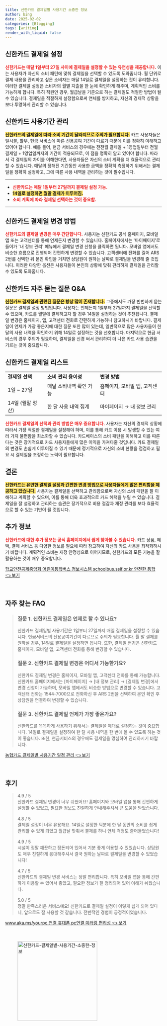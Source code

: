 ```yaml
---
title: 신한카드 결제일별 사용기간 소중한 정보
author: bing
date: 2025-02-02
categories: [Blogging]
tags: [writing]
render_with_liquid: false
---
```



<h2 id='신한카드_결제일_설정'>신한카드 결제일 설정</h2>

<p><b><span style="color: #ee2323;">신한카드는 매달 1일부터 27일 사이에 결제일을 설정할 수 있는 유연성을 제공합니다.</span></b> 이는 사용자가 자신의 소비 패턴에 맞춰 결제일을 선택할 수 있도록 도와줍니다. 월 단위로 결제 내용을 관리하고 싶은 소비자는 매달 14일로 결제일을 설정하는 것이 유리합니다. 이러한 결제일 설정은 소비자의 월별 지출을 한 눈에 확인하게 해주며, 계획적인 소비를 가능하게 합니다. 특히 직원인 경우, 월급날을 기준으로 하는 결제일도 적절한 방법이 될 수 있습니다. 결제일을 적절하게 설정함으로써 연체를 방지하고, 자신의 경제적 상황을 보다 투명하게 관리할 수 있습니다.</p>

<h2 id='신한카드_사용기간'>신한카드 사용기간 관리</h2>

<p><b><span style="background-color: #ffe066;">신한카드의 결제일에 따라 소비 기간이 달라지므로 주의가 필요합니다.</span></b> 카드 사용자들은 일시불, 할부, 현금 서비스에 따른 신용공여 기간이 다르기 때문에 이를 정확히 이해하고 있어야 합니다. 예를 들어, 현금 서비스의 경우에는 전전월 결제일 + 1영업일부터 전월 결제일 + 1영업일까지의 기간이 적용되므로, 이 점을 명확히 알고 있어야 합니다. 따라서 각 결제일의 차이를 이해한다면, 사용자들은 자신의 소비 계획을 더 효율적으로 관리할 수 있습니다. 매달의 정해진 기간동안 사용한 금액을 정확히 측정하기 위해서는 결제일을 정확히 설정하고, 그에 따른 사용 내역을 관리하는 것이 필수입니다.</p>

<hr />

<ul>
    <li><b><span style="color: #ee2323;">신한카드는 매달 1일부터 27일까지 결제일 설정 가능.</span></b></li>
    <li><b><span style="background-color: #ffe066;">14일로 설정하면 월말 결제가 이루어짐.</span></b></li>
    <li><b><span style="color: #ee2323;">소비 계획에 따라 결제일 선택하는 것이 중요함.</span></b></li>
</ul>

<hr />

<h2 id='결제일_변경방법'>신한카드 결제일 변경 방법</h2>

<p><b><span style="color: #ee2323;">신한카드의 결제일 변경은 매우 간단합니다.</span></b> 사용자는 신한카드 공식 홈페이지, 모바일 앱 또는 고객센터를 통해 언제든지 변경할 수 있습니다. 홈페이지에서는 '마이페이지'로 들어가 '내 정보 관리' 메뉴에서 결제일 변경 신청을 클릭하면 됩니다. 모바일 앱에서도 비슷한 흐름으로 진행되어 간편하게 변경할 수 있습니다. 고객센터에 전화를 걸어 ARS 2번를 선택한 뒤 본인 확인을 거치면 상담원이 원하는 날짜로 결제일을 변경해 줄 것입니다. 이러한 다양한 옵션은 사용자들이 본인의 상황에 맞춰 편리하게 결제일을 관리할 수 있도록 도와줍니다.</p>

<h2 id='자주_묻는_질문'>신한카드 자주 묻는 질문 Q&A</h2>

<p><b><span style="background-color: #ffe066;">신한카드 결제일과 관련된 질문은 항상 많이 존재합니다.</span></b> 그중에서도 가장 빈번하게 묻는 질문은 결제일 설정 방법입니다. 사용자는 언제든지 1일부터 27일까지 결제일을 선택할 수 있으며, 카드를 월말에 결제하고자 할 경우 14일을 설정하는 것이 추천됩니다. 결제일 변경은 홈페이지, 앱, 고객센터 전화로 간편하게 가능하니 참고하시기 바랍니다. 결제일이 언제가 가장 좋은지에 대한 질문 또한 많이 있는데, 일반적으로 많은 사용자들이 한 달의 사용 내역을 확인하기 위해 14일로 설정하는 것을 선호합니다. 마지막으로 현금 서비스의 경우 주의가 필요하며, 결제일을 신경 써서 관리하여 더 나은 카드 사용 습관을 기르는 것이 중요합니다.</p>

<h2 id='신한카드_결제일_리스트'>신한카드 결제일 리스트</h2>

<table>
    <tr>
        <td><b>결제일 선택</b></td>
        <td><b>소비 관리 용이성</b></td>
        <td><b>변경 방법</b></td>
    </tr>
    <tr>
        <td>1일 ~ 27일</td>
        <td>매달 소비내역 확인 가능</td>
        <td>홈페이지, 모바일 앱, 고객센터</td>
    </tr>
    <tr>
        <td>14일 (월말 정산)</td>
        <td>한 달 사용 내역 집계</td>
        <td>마이페이지 → 내 정보 관리</td>
    </tr>
</table>

<p><b><span style="color: #ee2323;">신한카드 결제일의 선택과 관리 방법은 매우 중요합니다.</span></b> 사용자는 자신의 경제적 상황에 따라서 가장 적절한 결제일을 설정해야 하며, 이를 통해 카드 이용 시 발생할 수 있는 여러 가지 불편함을 최소화할 수 있습니다. 카드베이스의 소비 패턴을 이해하고 이를 따른다는 것은 장기적으로 카드 사용자들에게 많은 이익을 가져다줄 것입니다. 카드 결제일의 변경도 손쉽게 이루어질 수 있기 때문에 정기적으로 자신의 소비 현황을 점검하고 필요 시 결제일을 조정하는 노력이 필요합니다.</p>

<h2 id='결론'>결론</h2>

<p><b><span style="background-color: #ffe066;">신한카드는 유연한 결제일 설정과 간편한 변경 방법으로 사용자들에게 많은 편리함을 제공하고 있습니다.</span></b> 사용자는 결제일을 선택하고 관리함으로써 자신의 소비 패턴을 잘 이해하고 계획할 수 있으며, 이를 통해 더욱 효과적으로 카드 혜택을 누릴 수 있습니다. 결제일을 잘 설정하고 관리하는 습관은 장기적으로 비용 절감과 재정 관리를 보다 효율적으로 할 수 있는 기반이 될 것입니다.</p>

<h2 id='추가정보'>추가 정보</h2>

<p><b><span style="color: #ee2323;">신한카드에 대한 추가 정보는 공식 홈페이지에서 쉽게 찾아볼 수 있습니다.</span></b> 카드 상품, 혜택, 결제 서비스 등 다양한 정보를 필요에 따라 참고하여 자신의 카드 사용을 최적화하시기 바랍니다. 계획적인 소비는 재정 안정성으로 이어지므로, 신한카드의 모든 기능을 잘 활용하는 것이 매우 중요합니다.</p>


<p><a class="click-button" title="학교안전공제중앙회 어린이통학버스 정보시스템 schoolbus.ssif.or.kr 안전한 통학" href="https://24nara.github.io/posts/%ED%95%99%EA%B5%90%EC%95%88%EC%A0%84%EA%B3%B5%EC%A0%9C%EC%A4%91%EC%95%99%ED%9A%8C-%EC%96%B4%EB%A6%B0%EC%9D%B4%ED%86%B5%ED%95%99%EB%B2%84%EC%8A%A4-%EC%A0%95%EB%B3%B4%EC%8B%9C%EC%8A%A4%ED%85%9C-schoolbus.ssif.or.kr-%EC%95%88%EC%A0%84%ED%95%9C-%ED%86%B5%ED%95%99/" rel="dofollow">학교안전공제중앙회 어린이통학버스 정보시스템 schoolbus.ssif.or.kr 안전한 통학 👈 보기</a></p><br>
<h2 id='자주_찾는_FAQ'>자주 찾는 FAQ</h2>
<div itemscope="" itemtype="https://schema.org/FAQPage"> 
<blockquote> 
<div itemscope="" itemprop="mainEntity" itemtype="https://schema.org/Question"> 
<h3 itemprop="name">질문 1. 신한카드 결제일은 언제로 할 수 있나요?</h3> 
<div itemscope="" itemprop="acceptedAnswer" itemtype="https://schema.org/Answer"> 
<span itemprop="text"> 
<p>신한카드 결제일별 사용기간은 1일부터 27일까지 매일 결제일을 설정할 수 있습니다. 현금서비스의 신용공여기간이 다르므로 주의가 필요합니다. 월 말 결제를 원하실 경우, 14일로 결제일을 설정하면 됩니다. 또한, 결제일 변경은 신한카드 홈페이지, 모바일 앱, 고객센터 전화를 통해 변경할 수 있습니다.</p> 
</span> 
</div> 
</div> 

<div itemscope="" itemprop="mainEntity" itemtype="https://schema.org/Question"> 
<h3 itemprop="name">질문 2. 신한카드 결제일 변경은 어디서 가능한가요?</h3> 
<div itemscope="" itemprop="acceptedAnswer" itemtype="https://schema.org/Answer"> 
<span itemprop="text"> 
<p>신한카드 결제일 변경은 홈페이지, 모바일 앱, 고객센터 전화를 통해 가능합니다. 신한카드 홈페이지에서는 [마이페이지] → [내 정보 관리] → [결제일 변경]에서 변경 신청이 가능하며, 모바일 앱에서도 비슷한 방법으로 변경할 수 있습니다. 고객센터 전화는 1544-7000으로 전화하신 후 ARS 2번을 선택하여 본인 확인 후 상담원을 연결하여 변경할 수 있습니다.</p> 
</span> 
</div> 
</div> 

<div itemscope="" itemprop="mainEntity" itemtype="https://schema.org/Question"> 
<h3 itemprop="name">질문 3. 신한카드 결제일 언제가 가장 좋은가요?</h3> 
<div itemscope="" itemprop="acceptedAnswer" itemtype="https://schema.org/Answer"> 
<span itemprop="text"> 
<p>신한카드를 똑똑하게 사용하기 위해서는 결제일을 제대로 설정하는 것이 중요합니다. 14일로 결제일을 설정하여 한 달 사용 내역을 한 번에 볼 수 있도록 하는 것이 좋습니다. 또한, 현금서비스의 경우에도 결제일을 명심하여 관리하시기 바랍니다.</p> 
</span> 
</div> 
</div> 

</blockquote> 
</div>
<p><a class="click-button" title="농협카드 결제일별 사용기간 일정 관리" href="https://24nara.github.io/posts/%EB%86%8D%ED%98%91%EC%B9%B4%EB%93%9C-%EA%B2%B0%EC%A0%9C%EC%9D%BC%EB%B3%84-%EC%82%AC%EC%9A%A9%EA%B8%B0%EA%B0%84-%EC%9D%BC%EC%A0%95-%EA%B4%80%EB%A6%AC/" rel="dofollow">농협카드 결제일별 사용기간 일정 관리 👈 보기</a></p><br>
<h2 id='후기'>후기</h2>
<div itemscope itemtype="https://schema.org/Product">
  <blockquote>
  <div itemprop="review" itemscope itemtype="https://schema.org/Review">
      <div itemprop="reviewRating" itemscope itemtype="https://schema.org/Rating"> <span itemprop="ratingValue">4.9</span> / <span itemprop="bestRating">5</span> </div>
      <span itemprop="reviewBody">신한카드 결제일 변경이 너무 쉬웠어요! 홈페이지와 모바일 앱을 통해 간편하게 설정할 수 있었고, 필요한 정보도 친절하게 안내해주셔서 큰 도움을 받았습니다.</span>
  </div>
  <br>
  <div itemprop="review" itemscope itemtype="https://schema.org/Review">
      <div itemprop="reviewRating" itemscope itemtype="https://schema.org/Rating"> <span itemprop="ratingValue">4.8</span> / <span itemprop="bestRating">5</span> </div>
      <span itemprop="reviewBody">결제일 설정이 너무 유용해요. 14일로 설정한 덕분에 한 달 동안의 소비를 쉽게 관리할 수 있게 되었고 월급날 맞춰서 결제를 하니 연체 걱정도 줄어들었습니다!</span>
  </div>
  <br>
  <div itemprop="review" itemscope itemtype="https://schema.org/Review">
      <div itemprop="reviewRating" itemscope itemtype="https://schema.org/Rating"> <span itemprop="ratingValue">4.9</span> / <span itemprop="bestRating">5</span> </div>
      <span itemprop="reviewBody">시설이 정말 깨끗하고 정돈되어 있어서 기분 좋게 이용할 수 있었습니다. 상담원도 매우 친절하게 응대해주셔서 결국 원하는 날짜로 결제일을 변경할 수 있었습니다!</span>
  </div>
  <br>
  <div itemprop="review" itemscope itemtype="https://schema.org/Review">
      <div itemprop="reviewRating" itemscope itemtype="https://schema.org/Rating"> <span itemprop="ratingValue">4.7</span> / <span itemprop="bestRating">5</span> </div>
      <span itemprop="reviewBody">신한카드의 결제일 변경 서비스는 정말 편리합니다. 특히 모바일 앱을 통해 간편하게 이용할 수 있어서 좋았고, 필요한 정보가 잘 정리되어 있어 이해가 쉬웠습니다.</span>
  </div>
  <br>
  <div itemprop="review" itemscope itemtype="https://schema.org/Review">
      <div itemprop="reviewRating" itemscope itemtype="https://schema.org/Rating"> <span itemprop="ratingValue">5.0</span> / <span itemprop="bestRating">5</span> </div>
      <span itemprop="reviewBody">정말 만족스러운 서비스예요! 신한카드로 결제일 설정이 이렇게 쉽게 되어 있다니, 앞으로도 잘 사용할 것 같습니다. 전반적인 경험이 긍정적이었습니다.</span>
  </div>
  </blockquote>
</div>
<p><a class="click-button" title="www.aka.ms/yourpc 연결 휴대폰 pc연결 미러링 편리성" href="https://24nara.github.io/posts/www.aka.msyourpc-%EC%97%B0%EA%B2%B0-%ED%9C%B4%EB%8C%80%ED%8F%B0-pc%EC%97%B0%EA%B2%B0-%EB%AF%B8%EB%9F%AC%EB%A7%81-%ED%8E%B8%EB%A6%AC%EC%84%B1/" rel="dofollow">www.aka.ms/yourpc 연결 휴대폰 pc연결 미러링 편리성 👈 보기</a></p><br>
<figure class="image"><img src="https://24nara.github.io/assets/img/thumbnail/신한카드-결제일별-사용기간-소중한-정보.webp" alt="신한카드-결제일별-사용기간-소중한-정보" width="256" height="256"></figure>